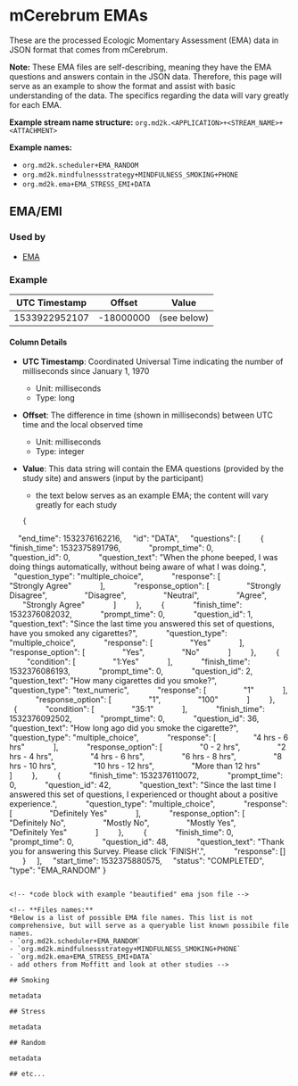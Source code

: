 # mCerebrum EMAs
These are the processed Ecologic Momentary Assessment (EMA) data in JSON format that comes from mCerebrum.

**Note:** These EMA files are self-describing, meaning they have the EMA questions and answers contain in the JSON data. Therefore, this page will serve as an example to show the format and assist with basic understanding of the data. The specifics regarding the data will vary greatly for each EMA.


**Example stream name structure:**
`org.md2k.<APPLICATION>+<STREAM_NAME>+<ATTACHMENT>`

**Example names:**
- `org.md2k.scheduler+EMA_RANDOM`
- `org.md2k.mindfulnessstrategy+MINDFULNESS_SMOKING+PHONE`
- `org.md2k.ema+EMA_STRESS_EMI+DATA`

## EMA/EMI

### Used by
- [EMA](../features/ema)

### Example

| UTC Timestamp | Offset    | Value       |
| ------------- | --------- | ----------- |
| 1533922952107 | -18000000 | (see below) |

#### Column Details
- **UTC Timestamp**: Coordinated Universal Time indicating the number of milliseconds since January 1, 1970
  - Unit: milliseconds
  - Type: long
- **Offset**: The difference in time (shown in milliseconds) between UTC time and the local observed time
  - Unit: milliseconds
  - Type: integer
- **Value**: This data string will contain the EMA questions (provided by the study site) and answers (input by the participant)
  - the text below serves as an example EMA; the content will vary greatly for each study

  ```javascript
  {
    "end_time": 1532376162216,
    "id": "DATA",
    "questions": [
        {
            "finish_time": 1532375891796,
            "prompt_time": 0,
            "question_id": 0,
            "question_text": "When the phone beeped, I was doing things automatically, without being aware of what I was doing.",
            "question_type": "multiple_choice",
            "response": [
                "Strongly Agree"
            ],
            "response_option": [
                "Strongly Disagree",
                "Disagree",
                "Neutral",
                "Agree",
                "Strongly Agree"
            ]
        },
        {
            "finish_time": 1532376082032,
            "prompt_time": 0,
            "question_id": 1,
            "question_text": "Since the last time you answered this set of questions, have you smoked any cigarettes?",
            "question_type": "multiple_choice",
            "response": [
                "Yes"
            ],
            "response_option": [
                "Yes",
                "No"
            ]
        },
        {
            "condition": [
                "1:Yes"
            ],
            "finish_time": 1532376086193,
            "prompt_time": 0,
            "question_id": 2,
            "question_text": "How many cigarettes did you smoke?",
            "question_type": "text_numeric",
            "response": [
                "1"
            ],
            "response_option": [
                "1",
                "100"
            ]
        },
        {
            "condition": [
                "35:1"
            ],
            "finish_time": 1532376092502,
            "prompt_time": 0,
            "question_id": 36,
            "question_text": "How long ago did you smoke the cigarette?",
            "question_type": "multiple_choice",
            "response": [
                "4 hrs - 6 hrs"
            ],
            "response_option": [
                "0 - 2 hrs",
                "2 hrs - 4 hrs",
                "4 hrs - 6 hrs",
                "6 hrs - 8 hrs",
                "8 hrs - 10 hrs",
                "10 hrs - 12 hrs",
                "More than 12 hrs"
            ]
        },
        {
            "finish_time": 1532376110072,
            "prompt_time": 0,
            "question_id": 42,
            "question_text": "Since the last time I answered this set of questions, I experienced or thought about a positive experience.",
            "question_type": "multiple_choice",
            "response": [
                "Definitely Yes"
            ],
            "response_option": [
                "Definitely No",
                "Mostly No",
                "Mostly Yes",
                "Definitely Yes"
            ]
        },
        {
            "finish_time": 0,
            "prompt_time": 0,
            "question_id": 48,
            "question_text": "Thank you for answering this Survey. Please click 'FINISH'.",
            "response": []
        }
    ],
    "start_time": 1532375880575,
    "status": "COMPLETED",
    "type": "EMA_RANDOM"
}
  ```

<!-- *code block with example "beautified" ema json file -->

<!-- **Files names:**
*Below is a list of possible EMA file names. This list is not comprehensive, but will serve as a queryable list known possibile file names.
- `org.md2k.scheduler+EMA_RANDOM`
- `org.md2k.mindfulnessstrategy+MINDFULNESS_SMOKING+PHONE`
- `org.md2k.ema+EMA_STRESS_EMI+DATA`
- add others from Moffitt and look at other studies -->

## Smoking

metadata

## Stress

metadata

## Random

metadata

## etc...
